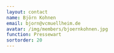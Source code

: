 ```yaml
---
layout: contact
name: Björn Kohnen
email: bjorn@vcmuellheim.de
avatar: /img/members/bjoernkohnen.jpg
function: Pressewart
sortorder: 20
---
```

